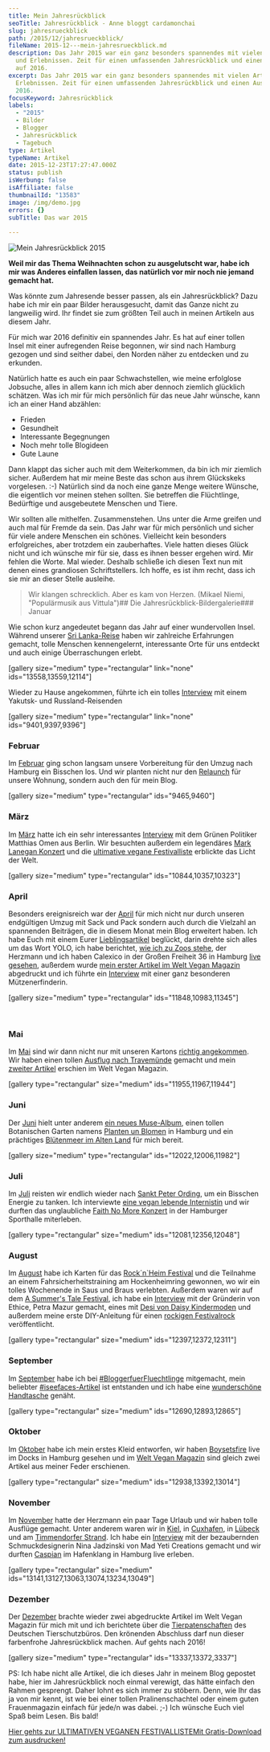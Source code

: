 ```yaml
---
title: Mein Jahresrückblick
seoTitle: Jahresrückblick - Anne bloggt cardamonchai
slug: jahresrueckblick
path: /2015/12/jahresrueckblick/
fileName: 2015-12---mein-jahresrueckblick.md
description: Das Jahr 2015 war ein ganz besonders spannendes mit vielen Artikeln
  und Erlebnissen. Zeit für einen umfassenden Jahresrückblick und einen Ausblick
  auf 2016.
excerpt: Das Jahr 2015 war ein ganz besonders spannendes mit vielen Artikeln und
  Erlebnissen. Zeit für einen umfassenden Jahresrückblick und einen Ausblick auf
  2016.
focusKeyword: Jahresrückblick
labels:
  - "2015"
  - Bilder
  - Blogger
  - Jahresrückblick
  - Tagebuch
type: Artikel
typeName: Artikel
date: 2015-12-23T17:27:47.000Z
status: publish
isWerbung: false
isAffiliate: false
thumbnailId: "13583"
image: /img/demo.jpg
errors: {}
subTitle: Das war 2015
  
---
```


![Mein Jahresrückblick 2015](http://cardamonchai.com/wp-content/uploads/2015/12/22919389490_7c0fc91f99_z.jpg "Mein Jahresrückblick 2015")

**Weil mir das Thema Weihnachten schon zu ausgelutscht war, habe ich mir was
Anderes einfallen lassen, das natürlich vor mir noch nie jemand gemacht hat.**

Was könnte zum Jahresende besser passen, als ein Jahresrückblick? Dazu habe ich
mir ein paar Bilder herausgesucht, damit das Ganze nicht zu langweilig wird. Ihr
findet sie zum größten Teil auch in meinen Artikeln aus diesem Jahr.

Für mich war 2016 definitiv ein spannendes Jahr. Es hat auf einer tollen Insel
mit einer aufregenden Reise begonnen, wir sind nach Hamburg gezogen und sind
seither dabei, den Norden näher zu entdecken und zu erkunden.

Natürlich hatte es auch ein paar Schwachstellen, wie meine erfolglose Jobsuche,
alles in allem kann ich mich aber dennoch ziemlich glücklich schätzen. Was ich
mir für mich persönlich für das neue Jahr wünsche, kann ich an einer Hand
abzählen:

- Frieden
- Gesundheit
- Interessante Begegnungen
- Noch mehr tolle Blogideen
- Gute Laune

Dann klappt das sicher auch mit dem Weiterkommen, da bin ich mir ziemlich
sicher. Außerdem hat mir meine Beste das schon aus ihrem Glückskeks vorgelesen.
:-) Natürlich sind da noch eine ganze Menge weitere Wünsche, die eigentlich vor
meinen stehen sollten. Sie betreffen die Flüchtlinge, Bedürftige und
ausgebeutete Menschen und Tiere.

Wir sollten alle mithelfen. Zusammenstehen. Uns unter die Arme greifen und auch
mal für Fremde da sein. Das Jahr war für mich persönlich und sicher für viele
andere Menschen ein schönes. Vielleicht kein besonders erfolgreiches, aber
trotzdem ein zauberhaftes. Viele hatten dieses Glück nicht und ich wünsche mir
für sie, dass es ihnen besser ergehen wird. Mir fehlen die Worte. Mal wieder.
Deshalb schließe ich diesen Text nun mit denen eines grandiosen Schriftstellers.
Ich hoffe, es ist ihm recht, dass ich sie mir an dieser Stelle ausleihe.

> Wir klangen schrecklich. Aber es kam von Herzen. (Mikael Niemi, "Populärmusik
> aus Vittula")## Die Jahresrückblick-Bildergalerie### Januar

Wie schon kurz angedeutet begann das Jahr auf einer wundervollen Insel. Während
unserer [Sri Lanka-Reise](/2015/09/unterwegs-in-sri-lanka/) haben wir zahlreiche
Erfahrungen gemacht, tolle Menschen kennengelernt, interessante Orte für uns
entdeckt und auch einige Überraschungen erlebt.

[gallery size="medium" type="rectangular" link="none" ids="13558,13559,12114"]

Wieder zu Hause angekommen, führte ich ein tolles
[Interview](/2015/01/ich-hatte-noch-nie-heimweh/) mit einem Yakutsk- und
Russland-Reisenden

[gallery size="medium" type="rectangular" link="none" ids="9401,9397,9396"]

### Februar

Im [Februar](/2015/02/) ging schon langsam unsere Vorbereitung für den Umzug
nach Hamburg ein Bisschen los. Und wir planten nicht nur den
[Relaunch](/2015/02/blog-relaunch-und-umzug-nach-hamburg/) für unsere Wohnung,
sondern auch den für mein Blog.

[gallery size="medium" type="rectangular" ids="9465,9460"]

### März

Im [März](/2015/03/) hatte ich ein sehr interessantes
[Interview](/2015/03/obdachlose-wie-menschen-behandeln/) mit dem Grünen
Politiker Matthias Omen aus Berlin. Wir besuchten außerdem ein legendäres
[Mark Lanegan Konzert](/2015/03/mark-lanegan-live-freiheiz-muenchen/) und die
[ultimative vegane Festivalliste](/2015/03/die-ultimative-vegane-festivalliste/)
erblickte das Licht der Welt.

[gallery size="medium" type="rectangular" ids="10844,10357,10323"]

### April

Besonders ereignisreich war der [April](/2015/04/) für mich nicht nur durch
unseren endgültigen Umzug mit Sack und Pack sondern auch durch die Vielzahl an
spannenden Beiträgen, die in diesem Monat mein Blog erweitert haben. Ich habe
Euch mit einem Eurer [Lieblingsartikel](/2015/04/yolo-you-only-live-once/)
beglückt, darin drehte sich alles um das Wort YOLO, ich habe berichtet,
[wie ich zu Zoos stehe](/2015/04/wie-ich-zu-zoos-stehe/), der Herzmann und ich
haben Calexico in der Großen Freiheit 36 in Hamburg
[live gesehen](/2015/04/calexico-live-grosse-freiheit-36-15-04-2015/), außerdem
wurde
[mein erster Artikel im Welt Vegan Magazin](/2015/04/mein-erster-artikel-im-welt-vegan-magazin/)
abgedruckt und ich führte ein
[Interview](/2015/04/vegane-haekelmuetzen-mit-statement/) mit einer ganz
besonderen Mützenerfinderin.

[gallery size="medium" type="rectangular" ids="11848,10983,11345"]

&nbsp;

### Mai

Im [Mai](/2015/05/) sind wir dann nicht nur mit unseren Kartons
[richtig angekommen](/2015/05/hamburg-ist-schoen-und-ich-bin-wieder-da/). Wir
haben einen tollen
[Ausflug nach Travemünde](/2015/05/ein-sonntag-in-travemuende/) gemacht und mein
[zweiter Artikel](/2015/05/das-neue-welt-vegan-magazin-ist-da/) erschien im Welt
Vegan Magazin.

[gallery type="rectangular" size="medium" ids="11955,11967,11944"]

### Juni

Der [Juni](/2015/06/) hielt unter anderem
[ein neues Muse-Album](/2015/06/muse-drones-ist-endlich-da/), einen tollen
Botanischen Garten namens [Planten un Blomen](/2015/06/planten-un-blomen/) in
Hamburg und ein prächtiges
[Blütenmeer im Alten Land](/2015/06/bluetenmeer-im-alten-land/) für mich bereit.

[gallery size="medium" type="rectangular" ids="12022,12006,11982"]

### Juli

Im [Juli](/2015/07/) reisten wir endlich wieder nach
[Sankt Peter Ording](/2015/07/zurueck-nach-st-peter-ording/), um ein Bisschen
Energie zu tanken. Ich interviewte
[eine vegan lebende Internistin](/2015/07/die-vegane-aerztin-dr-barbara-gorissen-im-interview/)
und wir durften das unglaubliche
[Faith No More Konzert](/2015/07/faith-no-more-live-sporthalle-hamburg-23-06-2015/)
in der Hamburger Sporthalle miterleben.

[gallery type="rectangular" size="medium" ids="12081,12356,12048"]

### August

Im [August](/2015/08/) habe ich Karten für das
[Rock´n`Heim Festival](/2015/08/rocknheim-festival-2015/) und die Teilnahme an
einem Fahrsicherheitstraining am Hockenheimring gewonnen, wo wir ein tolles
Wochenende in Saus und Braus verlebten. Außerdem waren wir auf dem
[A Summer's Tale Festival](/2015/08/a-summers-tale-festival-2015/), ich habe ein
[Interview](/2015/08/interview-mit-petra-mazur-von-ethice/) mit der Gründerin
von Ethice, Petra Mazur gemacht, eines mit
[Desi von Daisy Kindermoden](/2015/08/interview-mit-desi-von-daisy-kindermoden/)
und außerdem meine erste DIY-Anleitung für einen
[rockigen Festivalrock](/2015/08/diy-upcycling-jeansrock/) veröffentlicht.

[gallery type="rectangular" size="medium" ids="12397,12372,12311"]

### September

Im [September](/2015/09) habe ich bei
[#BloggerfuerFluechtlinge](/2015/09/bloggerfuerfluechtlinge/) mitgemacht, mein
beliebter [#iseefaces-Artikel](/2015/09/iseefaces-gesichter-ueberall/) ist
entstanden und ich habe eine
[wunderschöne Handtasche](/2015/09/kleine-handtasche-zum-selbermachen/) genäht.

[gallery type="rectangular" size="medium" ids="12690,12893,12865"]

### Oktober

Im [Oktober](/2015/10) habe ich mein erstes Kleid entworfen, wir haben
[Boysetsfire](/2015/10/boysetsfire-live-docks-hamburg/) live im Docks in Hamburg
gesehen und im
[Welt Vegan Magazin](/2015/10/die-fuenfte-ausgabe-vom-welt-vegan-magazin-ist-da/)
sind gleich zwei Artikel aus meiner Feder erschienen.

[gallery type="rectangular" size="medium" ids="12938,13392,13014"]

### November

Im [November](/2015/11/) hatte der Herzmann ein paar Tage Urlaub und wir haben
tolle Ausflüge gemacht. Unter anderem waren wir in
[Kiel](/2015/11/ein-besuch-in-kiel/), in
[Cuxhafen](/2015/11/gruss-aus-cuxhafen/), in
[Lübeck](/2015/11/wunderschoenes-luebeck/) und am
[Timmendorfer Strand](/2015/11/birdwatching-am-timmendorfer-strand/). Ich habe
ein [Interview](/2015/11/schmuck-fuer-veganer-von-mad-yeti-creations/) mit der
bezaubernden Schmuckdesignerin Nina Jadzinski von Mad Yeti Creations gemacht und
wir durften [Caspian](/2015/11/caspian-live-hafenklang-hamburg/) im Hafenklang
in Hamburg live erleben.

[gallery type="rectangular" size="medium"
ids="13141,13127,13063,13074,13234,13049"]

### Dezember

Der [Dezember](/2015/12/) brachte wieder zwei abgedruckte Artikel im Welt Vegan
Magazin für mich mit und ich berichtete über die
[Tierpatenschaften](/2015/12/tierpatenschaft-verschenken-und-kochbuch-bekommen/)
des Deutschen Tierschutzbüros. Den krönenden Abschluss darf nun dieser
farbenfrohe Jahresrückblick machen. Auf gehts nach 2016!

[gallery size="medium" type="rectangular" ids="13337,13372,3337"]

PS: Ich habe nicht alle Artikel, die ich dieses Jahr in meinem Blog gepostet
habe, hier im Jahresrückblick noch einmal verewigt, das hätte einfach den Rahmen
gesprengt. Daher lohnt es sich immer zu stöbern. Denn, wie Ihr das ja von mir
kennt, ist wie bei einer tollen Pralinenschachtel oder einem guten Frauenmagazin
einfach für jede/n was dabei. ;-) Ich wünsche Euch viel Spaß beim Lesen. Bis
bald!

[Hier gehts zur ULTIMATIVEN VEGANEN FESTIVALLISTEMit Gratis-Download zum ausdrucken!](/2015/03/die-ultimative-vegane-festivalliste)

  